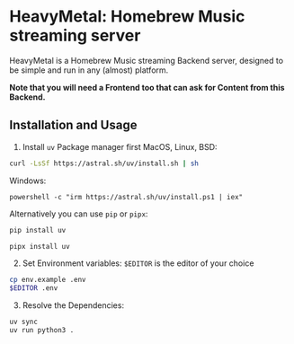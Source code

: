 # HeavyMetal: Homebrew Music streaming server
HeavyMetal is a Homebrew Music streaming Backend server, designed to be simple and run in any (almost) platform.

**Note that you will need a Frontend too that can ask for Content from this Backend.**

## Installation and Usage
1. Install `uv` Package manager first
MacOS, Linux, BSD:
```bash
curl -LsSf https://astral.sh/uv/install.sh | sh
```
Windows:
```pwsh
powershell -c "irm https://astral.sh/uv/install.ps1 | iex"
```

Alternatively you can use `pip` or `pipx`:
```bash
pip install uv
```

```bash
pipx install uv
```
2. Set Environment variables:
`$EDITOR` is the editor of your choice
```bash
cp env.example .env
$EDITOR .env
```
3. Resolve the Dependencies:
```bash
uv sync
uv run python3 .
```

